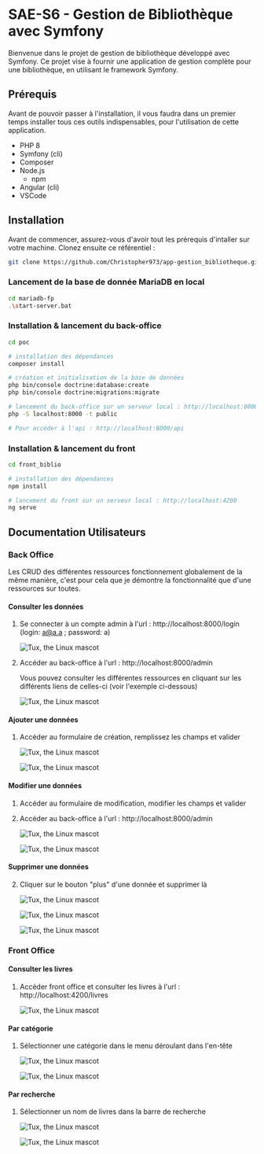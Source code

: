 # SAE-S6 - Gestion de Bibliothèque avec Symfony

Bienvenue dans le projet de gestion de bibliothèque développé avec Symfony. Ce projet vise à fournir une application de gestion complète pour une bibliothèque, en utilisant le framework Symfony.

## Prérequis

Avant de pouvoir passer à l'installation, il vous faudra dans un premier temps installer tous ces outils indispensables, pour l'utilisation de cette application.

- PHP 8
- Symfony (cli)
- Composer
- Node.js
  - npm
- Angular (cli)
- VSCode

## Installation

Avant de commencer, assurez-vous d'avoir tout les prérequis d'intaller sur votre machine. Clonez ensuite ce référentiel :

```bash
git clone https://github.com/Christopher973/app-gestion_bibliotheque.git
```

### Lancement de la base de donnée MariaDB en local
```bash
cd mariadb-fp
.\start-server.bat
```

### Installation & lancement du back-office
```bash
cd poc

# installation des dépendances
composer install

# création et initialisation de la base de données
php bin/console doctrine:database:create
php bin/console doctrine:migrations:migrate 

# lancement du back-office sur un serveur local : http://localhost:8000
php -S localhost:8000 -t public

# Pour accéder à l'api : http://localhost:8000/api
```

### Installation & lancement du front
```bash
cd front_biblio

# installation des dépendances
npm install 

# lancement du front sur un serveur local : http://localhost:4200
ng serve
```

## Documentation Utilisateurs

### Back Office

Les CRUD des différentes ressources fonctionnement globalement de la même manière, c'est pour cela que je démontre la fonctionnalité que d'une ressources sur toutes.

#### Consulter les données 

1. Se connecter à un compte admin à l'url : http://localhost:8000/login (login: a@a.a ; password: a)

    ![Tux, the Linux mascot](/assets/login.png)

2. Accéder au back-office à l'url : http://localhost:8000/admin
    
    Vous pouvez consulter les différentes ressources en cliquant sur les différents liens de celles-ci (voir l'exemple ci-dessous)

    ![Tux, the Linux mascot](/assets/read-data.png)

#### Ajouter une données 

1. Accéder au formulaire de création, remplissez les champs et valider

    ![Tux, the Linux mascot](/assets/create1.png)
    
    ![Tux, the Linux mascot](/assets/create2.png)

#### Modifier une données 

1. Accéder au formulaire de modification, modifier les champs et valider

2. Accéder au back-office à l'url : http://localhost:8000/admin

    ![Tux, the Linux mascot](/assets/edit1.png)
    
    ![Tux, the Linux mascot](/assets/edit2.png)

#### Supprimer une données 

2. Cliquer sur le bouton "plus" d'une donnée et supprimer là

    ![Tux, the Linux mascot](/assets/delete1.png)
    
    ![Tux, the Linux mascot](/assets/delete2.png)

    ![Tux, the Linux mascot](/assets/delete3.png)

### Front Office

#### Consulter les livres

1. Accéder front office et consulter les livres à l'url : http://localhost:4200/livres

    ![Tux, the Linux mascot](/assets/read-book.png)

#### Par catégorie

1. Sélectionner une catégorie dans le menu déroulant dans l'en-tête

    ![Tux, the Linux mascot](/assets/book-per-category.png)

    ![Tux, the Linux mascot](/assets/book-per-category2.png)

#### Par recherche

1. Sélectionner un nom de livres dans la barre de recherche

    ![Tux, the Linux mascot](/assets/search.png)

    ![Tux, the Linux mascot](/assets/search2.png)